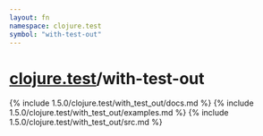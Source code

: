 ```yaml
---
layout: fn
namespace: clojure.test
symbol: "with-test-out"
---
```


# [clojure.test](../)/with-test-out

{% include 1.5.0/clojure.test/with_test_out/docs.md %}
{% include 1.5.0/clojure.test/with_test_out/examples.md %}
{% include 1.5.0/clojure.test/with_test_out/src.md %}

